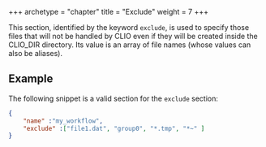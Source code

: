 +++
archetype = "chapter"
title = "Exclude"
weight = 7
+++

This section, identified by the keyword `exclude`, is used to specify those files that will not be handled by CLIO even if they will be created inside the CLIO_DIR directory. Its value is an array of file names (whose values can also be aliases).  

## Example

The following snippet is a valid section for the `exclude` section:

```json
{
    "name" :"my_workflow",
    "exclude" :["file1.dat", "group0", "*.tmp", "*~" ]
}
```
